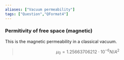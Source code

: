 ```yaml
---
aliases: ["Vacuum permeability"]
tags: ["Question","QFormat4"]
---
```

### Permitivity of free space (magnetic)
This is the magnetic permeability in a classical vacuum.

> $$ \mu_0 = 1.25663706212 \cdot 10^{-6} N/A^{2} $$